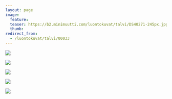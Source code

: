 ```yaml
---
layout: page
image:
  feature:
  teaser: https://b2.minimuutti.com/luontokuvat/talvi/DS40271-245px.jpg
  thumb:
redirect_from:
  - /luontokuvat/talvi/00033
---
```


![](https://b2.minimuutti.com/luontokuvat/talvi/DS40255-800px.jpg)

![](https://b2.minimuutti.com/luontokuvat/talvi/DS40258-800px.jpg)

![](https://b2.minimuutti.com/luontokuvat/talvi/DS40263-800px.jpg)

![](https://b2.minimuutti.com/luontokuvat/talvi/DS40271-800px.jpg)

![](https://b2.minimuutti.com/luontokuvat/talvi/DS40269-800px.jpg)
